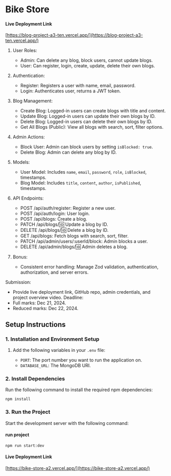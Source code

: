 # Bike Store

#### Live Deployment Link

[https://blog-project-a3-ten.vercel.app/](https://blog-project-a3-ten.vercel.app/)

1. User Roles:

   - Admin: Can delete any blog, block users, cannot update blogs.
   - User: Can register, login, create, update, delete their own blogs.

2. Authentication:

   - Register: Registers a user with name, email, password.
   - Login: Authenticates user, returns a JWT token.

3. Blog Management:

   - Create Blog: Logged-in users can create blogs with title and content.
   - Update Blog: Logged-in users can update their own blogs by ID.
   - Delete Blog: Logged-in users can delete their own blogs by ID.
   - Get All Blogs (Public): View all blogs with search, sort, filter options.

4. Admin Actions:

   - Block User: Admin can block users by setting `isBlocked: true`.
   - Delete Blog: Admin can delete any blog by ID.

5. Models:

   - User Model: Includes `name`, `email`, `password`, `role`, `isBlocked`, timestamps.
   - Blog Model: Includes `title`, `content`, `author`, `isPublished`, timestamps.

6. API Endpoints:

   - POST /api/auth/register: Register a new user.
   - POST /api/auth/login: User login.
   - POST /api/blogs: Create a blog.
   - PATCH /api/blogs/:id: Update a blog by ID.
   - DELETE /api/blogs/:id: Delete a blog by ID.
   - GET /api/blogs: Fetch blogs with search, sort, filter.
   - PATCH /api/admin/users/:userId/block: Admin blocks a user.
   - DELETE /api/admin/blogs/:id: Admin deletes a blog.

7. Bonus:
   - Consistent error handling: Manage Zod validation, authentication, authorization, and server errors.

Submission:

- Provide live deployment link, GitHub repo, admin credentials, and project overview video.
  Deadline:
- Full marks: Dec 21, 2024.
- Reduced marks: Dec 22, 2024.

## Setup Instructions

### 1. Installation and Environment Setup

1. Add the following variables in your `.env` file:

   - `PORT`: The port number you want to run the application on.
   - `DATABASE_URL`: The MongoDB URI.

### 2. Install Dependencies

Run the following command to install the required npm dependencies:

```
npm install
```

### 3. Run the Project

Start the development server with the following command:

#### run project

```
npm run start:dev
```

#### Live Deployment Link

[https://bike-store-a2.vercel.app/](https://bike-store-a2.vercel.app/)

